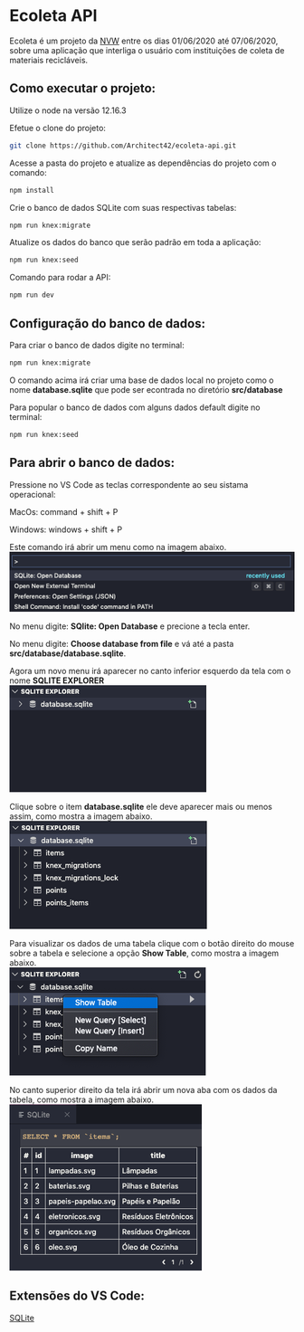 # Ecoleta API
Ecoleta é um projeto da [NVW](https://nextlevelweek.com/) entre os dias 01/06/2020 até 07/06/2020, sobre uma aplicação que interliga o usuário com instituições de coleta de materiais recicláveis.

## Como executar o projeto:
Utilize o node na versão 12.16.3

Efetue o clone do projeto:
```bash
git clone https://github.com/Architect42/ecoleta-api.git
```

Acesse a pasta do projeto e atualize as dependências do projeto com o comando:
```bash
npm install
```

Crie o banco de dados SQLite com suas respectivas tabelas:
```bash
npm run knex:migrate
```

Atualize os dados do banco que serão padrão em toda a aplicação:
```bash
npm run knex:seed
```

Comando para rodar a API:
```bash
npm run dev
```

## Configuração do banco de dados:
Para criar o banco de dados digite no terminal:
```bash
npm run knex:migrate
```

O comando acima irá criar uma base de dados local no projeto como o nome <b>database.sqlite</b> que pode ser econtrada no diretório <b>src/database</b>

Para popular o banco de dados com alguns dados default digite no terminal:
```bash
npm run knex:seed
```

## Para abrir o banco de dados:
Pressione no VS Code as teclas correspondente ao seu sistama operacional:

MacOs:
command + shift + P

Windows:
windows + shift + P

Este comando irá abrir um menu como na imagem abaixo.
<img src="./tutorial/images/vs-code/vs-code-menu-open.png" />

No menu digite: <b>SQlite: Open Database</b> e precione a tecla enter.

No menu digite: <b>Choose database from file</b> e vá até a pasta <b>src/database/database.sqlite</b>.

Agora um novo menu irá aparecer no canto inferior esquerdo da tela com o nome <b>SQLITE EXPLORER</b>
<img src="./tutorial/images/database/database-list.png" />

Clique sobre o item <b>database.sqlite</b> ele deve aparecer mais ou menos assim, como mostra a imagem abaixo.
<img src="./tutorial/images/database/database-open.png" />

Para visualizar os dados de uma tabela clique com o botão direito do mouse sobre a tabela e selecione a opção <b>Show Table</b>, como mostra a imagem abaixo. <br>
<img src="./tutorial/images/database/database-show-table.png" />

No canto superior direito da tela irá abrir um nova aba com os dados da tabela, como mostra a imagem abaixo.
<img src="./tutorial/images/database/database-select-from.png" />

## Extensões do VS Code:
[SQLite](https://marketplace.visualstudio.com/items?itemName=alexcvzz.vscode-sqlite)